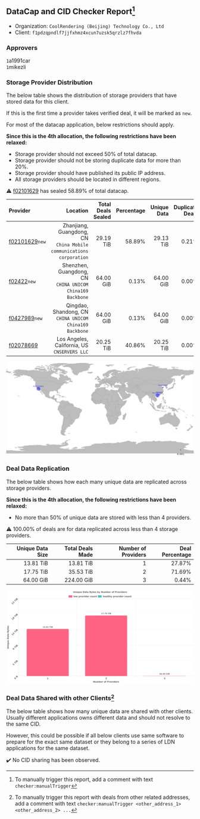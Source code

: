 ## DataCap and CID Checker Report[^1]
 - Organization: `CoolRendering (Beijing) Technology Co., Ltd`
 - Client: `f1pdzqpndlf7jjfxhmz4xcun7uzsk5qrzlz7fhvda`
### Approvers
`1`a1991car<br/>`1`mikezli

### Storage Provider Distribution
The below table shows the distribution of storage providers that have stored data for this client.

If this is the first time a provider takes verified deal, it will be marked as `new`.

For most of the datacap application, below restrictions should apply.

**Since this is the 4th allocation, the following restrictions have been relaxed:**
 - Storage provider should not exceed 50% of total datacap.
 - Storage provider should not be storing duplicate data for more than 20%.
 - Storage provider should have published its public IP address.
 - All storage providers should be located in different regions.

⚠️ [f02101629](https://filfox.info/en/address/f02101629) has sealed 58.89% of total datacap.

| Provider                                                    |                                                               Location | Total Deals Sealed | Percentage | Unique Data | Duplicate Deals |
| :---------------------------------------------------------- | ---------------------------------------------------------------------: | -----------------: | ---------: | ----------: | --------------: |
| [f02101629](https://filfox.info/en/address/f02101629)`new`  | Zhanjiang, Guangdong, CN<br/>`China Mobile communications corporation` |          29.19 TiB |     58.89% |   29.13 TiB |           0.21% |
| [f02422](https://filfox.info/en/address/f02422)`new`        |           Shenzhen, Guangdong, CN<br/>`CHINA UNICOM China169 Backbone` |          64.00 GiB |      0.13% |   64.00 GiB |           0.00% |
| [f0427989](https://filfox.info/en/address/f0427989)`new`    |             Qingdao, Shandong, CN<br/>`CHINA UNICOM China169 Backbone` |          64.00 GiB |      0.13% |   64.00 GiB |           0.00% |
| [f02078669](https://filfox.info/en/address/f02078669)       |                        Los Angeles, California, US<br/>`CNSERVERS LLC` |          20.25 TiB |     40.86% |   20.25 TiB |           0.00% |

<img src="https://raw.githubusercontent.com/data-preservation-programs/filplus-checker-assets/main/filecoin-project/filecoin-plus-large-datasets/issues/1844/1681491826226.png"/>

### Deal Data Replication
The below table shows how each many unique data are replicated across storage providers.


**Since this is the 4th allocation, the following restrictions have been relaxed:**
- No more than 50% of unique data are stored with less than 4 providers.

⚠️ 100.00% of deals are for data replicated across less than 4 storage providers.

| Unique Data Size | Total Deals Made | Number of Providers | Deal Percentage |
| ---------------: | ---------------: | ------------------: | --------------: |
|        13.81 TiB |        13.81 TiB |                   1 |          27.87% |
|        17.75 TiB |        35.53 TiB |                   2 |          71.69% |
|        64.00 GiB |       224.00 GiB |                   3 |           0.44% |

<img src="https://raw.githubusercontent.com/data-preservation-programs/filplus-checker-assets/main/filecoin-project/filecoin-plus-large-datasets/issues/1844/1681491827024.png"/>

### Deal Data Shared with other Clients[^3]
The below table shows how many unique data are shared with other clients.
Usually different applications owns different data and should not resolve to the same CID.

However, this could be possible if all below clients use same software to prepare for the exact same dataset or they belong to a series of LDN applications for the same dataset.

✔️ No CID sharing has been observed.

[^1]: To manually trigger this report, add a comment with text `checker:manualTrigger`

[^2]: Deals from those addresses are combined into this report as they are specified with `checker:manualTrigger`

[^3]: To manually trigger this report with deals from other related addresses, add a comment with text `checker:manualTrigger <other_address_1> <other_address_2> ...`
